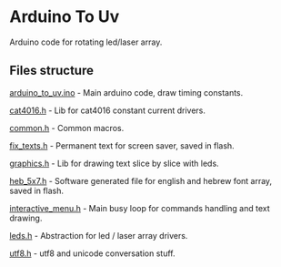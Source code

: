 # Arduino To Uv
Arduino code for rotating led/laser array.

## Files structure

[arduino_to_uv.ino](https://github.com/arduino12/uv_bicycle/tree/master/src/arduino_to_uv/arduino_to_uv.ino) - Main arduino code, draw timing constants.

[cat4016.h](https://github.com/arduino12/uv_bicycle/tree/master/src/arduino_to_uv/cat4016.h) - Lib for cat4016 constant current drivers.

[common.h](https://github.com/arduino12/uv_bicycle/tree/master/src/arduino_to_uv/common.h) - Common macros.

[fix_texts.h](https://github.com/arduino12/uv_bicycle/tree/master/src/arduino_to_uv/fix_texts.h) - Permanent text for screen saver, saved in flash.

[graphics.h](https://github.com/arduino12/uv_bicycle/tree/master/src/arduino_to_uv/graphics.h) - Lib for drawing text slice by slice with leds.

[heb_5x7.h](https://github.com/arduino12/uv_bicycle/tree/master/src/arduino_to_uv/heb_5x7.h) - Software generated file for english and hebrew font array, saved in flash.

[interactive_menu.h](https://github.com/arduino12/uv_bicycle/tree/master/src/arduino_to_uv/interactive_menu.h) - Main busy loop for commands handling and text drawing. 

[leds.h](https://github.com/arduino12/uv_bicycle/tree/master/src/arduino_to_uv/leds.h) - Abstraction for led / laser array drivers.

[utf8.h](https://github.com/arduino12/uv_bicycle/tree/master/src/arduino_to_uv/utf8.h) - utf8 and unicode conversation stuff.
